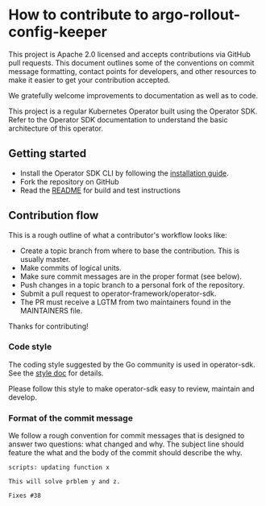 # How to contribute to argo-rollout-config-keeper

This project is Apache 2.0 licensed and accepts contributions via GitHub pull requests. This document outlines some of the conventions on commit message formatting, contact points for developers, and other resources to make it easier to get your contribution accepted.

We gratefully welcome improvements to documentation as well as to code.

This project is a regular Kubernetes Operator built using the Operator SDK. Refer to the Operator SDK documentation to understand the basic architecture of this operator.

## Getting started
- Install the Operator SDK CLI by following the [installation guide](https://sdk.operatorframework.io/docs/installation/).
- Fork the repository on GitHub
- Read the [README](README.md) for build and test instructions

## Contribution flow

This is a rough outline of what a contributor's workflow looks like:

- Create a topic branch from where to base the contribution. This is usually master.
- Make commits of logical units.
- Make sure commit messages are in the proper format (see below).
- Push changes in a topic branch to a personal fork of the repository.
- Submit a pull request to operator-framework/operator-sdk.
- The PR must receive a LGTM from two maintainers found in the MAINTAINERS file.

Thanks for contributing!

### Code style

The coding style suggested by the Go community is used in operator-sdk. See the [style doc](https://google.github.io/styleguide/go/decisions) for details.

Please follow this style to make operator-sdk easy to review, maintain and develop.

### Format of the commit message

We follow a rough convention for commit messages that is designed to answer two
questions: what changed and why. The subject line should feature the what and
the body of the commit should describe the why.

```
scripts: updating function x

This will solve prblem y and z.

Fixes #38
```